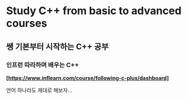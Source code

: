 # Study C++ from basic to advanced courses
## 쌩 기본부터 시작하는 C++ 공부 
### 인프런 따라하며 배우는 C++
**[https://www.inflearn.com/course/following-c-plus/dashboard]**

언어 하나라도 제대로 해보자...
